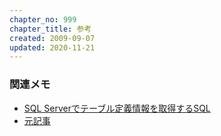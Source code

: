 ```yaml
---
chapter_no: 999
chapter_title: 参考
created: 2009-09-07
updated: 2020-11-21
---
```

### 関連メモ
- [SQL Serverでテーブル定義情報を取得するSQL](/it/sqlserver/sql_to_get_table_definition_information.html)
- [元記事](https://npnl.hatenablog.jp/entry/20090907/1252296298)
